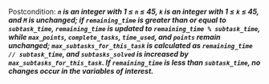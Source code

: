 Postcondition: ***`n` is an integer with 1 ≤ `n` ≤ 45, `k` is an integer with 1 ≤ `k` ≤ 45, and `M` is unchanged; if `remaining_time` is greater than or equal to `subtask_time`, `remaining_time` is updated to `remaining_time % subtask_time`, while `max_points`, `complete_tasks`, `time_used`, and `points` remain unchanged; `max_subtasks_for_this_task` is calculated as `remaining_time // subtask_time`, and `subtasks_solved` is increased by `max_subtasks_for_this_task`. If `remaining_time` is less than `subtask_time`, no changes occur in the variables of interest.***